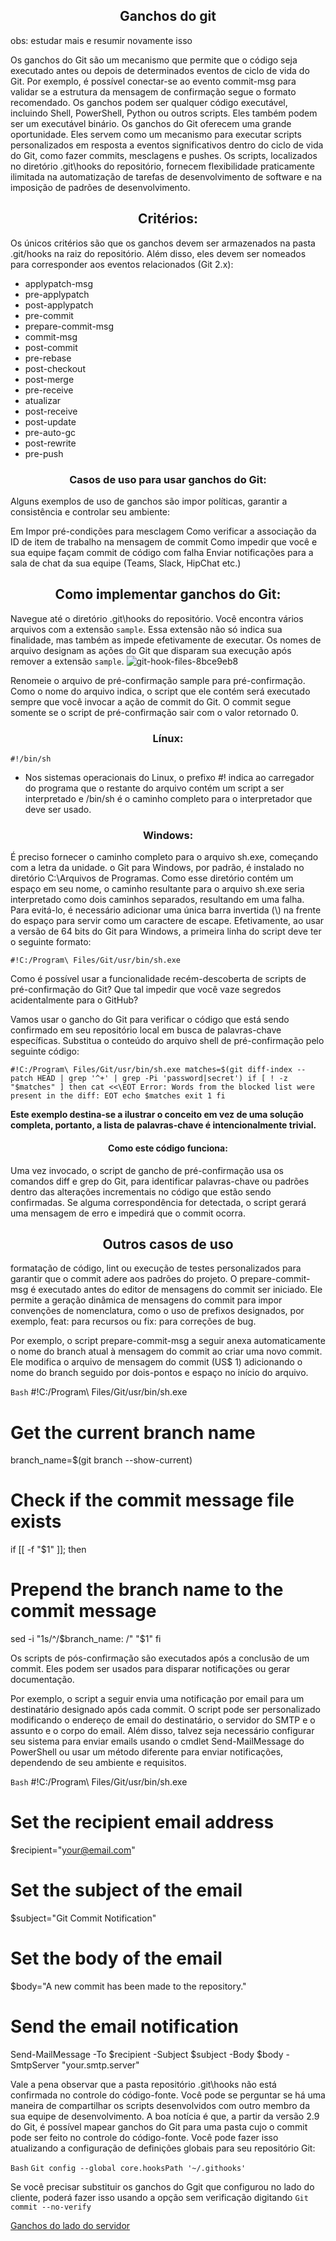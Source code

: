 <h2 align=center> Ganchos do git</h2>
obs: estudar mais e resumir novamente isso

Os ganchos do Git são um mecanismo que permite que o código seja executado antes ou depois de determinados eventos de ciclo de vida do Git.
Por exemplo, é possível conectar-se ao evento commit-msg para validar se a estrutura da mensagem de confirmação segue o formato recomendado.
Os ganchos podem ser qualquer código executável, incluindo Shell, PowerShell, Python ou outros scripts. Eles também podem ser um executável binário.
Os ganchos do Git oferecem uma grande oportunidade. Eles servem como um mecanismo para executar scripts personalizados em resposta a eventos significativos dentro do ciclo de vida do Git, como fazer commits, mesclagens e pushes. Os scripts, localizados no diretório .git\hooks do repositório, fornecem flexibilidade praticamente ilimitada na automatização de tarefas de desenvolvimento de software e na imposição de padrões de desenvolvimento.

<h2 align=center> Critérios:</h2>
Os únicos critérios são que os ganchos devem ser armazenados na pasta .git/hooks na raiz do repositório. Além disso, eles devem ser nomeados para corresponder aos eventos relacionados (Git 2.x):

* applypatch-msg
* pre-applypatch
* post-applypatch
* pre-commit
* prepare-commit-msg
* commit-msg
* post-commit
* pre-rebase
* post-checkout
* post-merge
* pre-receive
* atualizar
* post-receive
* post-update
* pre-auto-gc
* post-rewrite
* pre-push

<h3 align=center> Casos de uso para usar ganchos do Git:</h3>

Alguns exemplos de uso de ganchos são impor políticas, garantir a consistência e controlar seu ambiente:

Em Impor pré-condições para mesclagem
Como verificar a associação da ID de item de trabalho na mensagem de commit
Como impedir que você e sua equipe façam commit de código com falha
Enviar notificações para a sala de chat da sua equipe (Teams, Slack, HipChat etc.)

<h2 align=center> Como implementar ganchos do Git:</h2>

Navegue até o diretório .git\hooks do repositório. Você encontra vários arquivos com a extensão `sample`. Essa extensão não só indica sua finalidade, mas também as impede efetivamente de executar. Os nomes de arquivo designam as ações do Git que disparam sua execução após remover a extensão `sample`.
![git-hook-files-8bce9eb8](https://github.com/user-attachments/assets/81cde6c3-00c9-48d9-99d2-ff99baf07f68) 

Renomeie o arquivo de pré-confirmação sample para pré-confirmação. Como o nome do arquivo indica, o script que ele contém será executado sempre que você invocar a ação de commit do Git. O commit segue somente se o script de pré-confirmação sair com o valor retornado 0.

<h3 align=center>Línux:</h3>

`#!/bin/sh`
* Nos sistemas operacionais do Linux, o prefixo #! indica ao carregador do programa que o restante do arquivo contém um script a ser interpretado e /bin/sh é o caminho completo para o interpretador que deve ser usado.


<h3 align=center> Windows:</h3>
 É preciso fornecer o caminho completo para o arquivo sh.exe, começando com a letra da unidade. o Git para Windows, por padrão, é instalado no diretório C:\Arquivos de Programas. Como esse diretório contém um espaço em seu nome, o caminho resultante para o arquivo sh.exe seria interpretado como dois caminhos separados, resultando em uma falha. Para evitá-lo, é necessário adicionar uma única barra invertida (\) na frente do espaço para servir como um caractere de escape. Efetivamente, ao usar a versão de 64 bits do Git para Windows, a primeira linha do script deve ter o seguinte formato:

`#!C:/Program\ Files/Git/usr/bin/sh.exe`

Como é possível usar a funcionalidade recém-descoberta de scripts de pré-confirmação do Git? Que tal impedir que você vaze segredos acidentalmente para o GitHub?

Vamos usar o gancho do Git para verificar o código que está sendo confirmado em seu repositório local em busca de palavras-chave específicas. Substitua o conteúdo do arquivo shell de pré-confirmação pelo seguinte código:

`#!C:/Program\ Files/Git/usr/bin/sh.exe
matches=$(git diff-index --patch HEAD | grep '^+' | grep -Pi 'password|secret')
if [ ! -z "$matches" ]
then
  cat <<\EOT
Error: Words from the blocked list were present in the diff:
EOT
echo $matches
exit 1
fi `

**Este exemplo destina-se a ilustrar o conceito em vez de uma solução completa, portanto, a lista de palavras-chave é intencionalmente trivial.**

<h4 align=center> Como este código funciona: </h4>

Uma vez invocado, o script de gancho de pré-confirmação usa os comandos diff e grep do Git, para identificar palavras-chave ou padrões dentro das alterações incrementais no código que estão sendo confirmadas. Se alguma correspondência for detectada, o script gerará uma mensagem de erro e impedirá que o commit ocorra.

<h2 align=center> Outros casos de uso</h2>

formatação de código, lint ou execução de testes personalizados para garantir que o commit adere aos padrões do projeto. O prepare-commit-msg é executado antes do editor de mensagens do commit ser iniciado. Ele permite a geração dinâmica de mensagens do commit para impor convenções de nomenclatura, como o uso de prefixos designados, por exemplo, feat: para recursos ou fix: para correções de bug.

Por exemplo, o script prepare-commit-msg a seguir anexa automaticamente o nome do branch atual à mensagem do commit ao criar uma novo commit. Ele modifica o arquivo de mensagem do commit (US$ 1) adicionando o nome do branch seguido por dois-pontos e espaço no início do arquivo.

`Bash`
#!C:/Program\ Files/Git/usr/bin/sh.exe
# Get the current branch name
branch_name=$(git branch --show-current)
# Check if the commit message file exists
if [[ -f "$1" ]]; then
  # Prepend the branch name to the commit message
  sed -i "1s/^/$branch_name: /" "$1" 
fi


Os scripts de pós-confirmação são executados após a conclusão de um commit. Eles podem ser usados para disparar notificações ou gerar documentação.

Por exemplo, o script a seguir envia uma notificação por email para um destinatário designado após cada commit. O script pode ser personalizado modificando o endereço de email do destinatário, o servidor do SMTP e o assunto e o corpo do email. Além disso, talvez seja necessário configurar seu sistema para enviar emails usando o cmdlet Send-MailMessage do PowerShell ou usar um método diferente para enviar notificações, dependendo de seu ambiente e requisitos.

`Bash`
#!C:/Program\ Files/Git/usr/bin/sh.exe
# Set the recipient email address
$recipient="your@email.com"
# Set the subject of the email
$subject="Git Commit Notification"
# Set the body of the email
$body="A new commit has been made to the repository."
# Send the email notification
Send-MailMessage -To $recipient -Subject $subject -Body $body -SmtpServer "your.smtp.server"

Vale a pena observar que a pasta repositório .git\hooks não está confirmada no controle do código-fonte. Você pode se perguntar se há uma maneira de compartilhar os scripts desenvolvidos com outro membro da sua equipe de desenvolvimento. A boa notícia é que, a partir da versão 2.9 do Git, é possível mapear ganchos do Git para uma pasta cujo o commit pode ser feito no controle do código-fonte. Você pode fazer isso atualizando a configuração de definições globais para seu repositório Git:

`Bash`
`Git config --global core.hooksPath '~/.githooks'`

Se você precisar substituir os ganchos do Ggit que configurou no lado do cliente, poderá fazer isso usando a opção sem verificação digitando `Git commit --no-verify`

[Ganchos do lado do servidor](https://learn.microsoft.com/pt-br/azure/devops/service-hooks/events?view=azure-devops)
